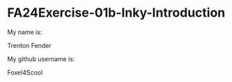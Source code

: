 # FA24Exercise-01b-Inky-Introduction

My name is:

Trenton Fender

My github username is:

Foxel4Scool
